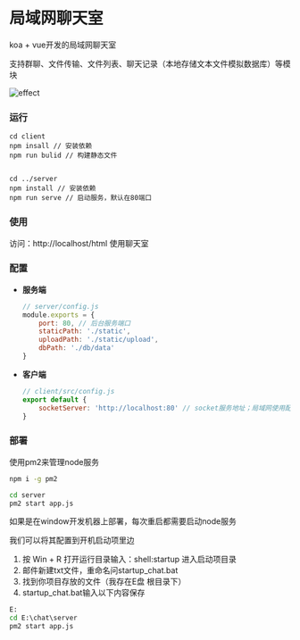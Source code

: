 # 局域网聊天室
koa + vue开发的局域网聊天室

支持群聊、文件传输、文件列表、聊天记录（本地存储文本文件模拟数据库）等模块

![effect](http://suohb.com/images/effect.png)



### 运行

```
cd client
npm insall // 安装依赖
npm run bulid // 构建静态文件


cd ../server
npm install // 安装依赖
npm run serve // 启动服务，默认在80端口

```

### 使用

 访问：http://localhost/html 使用聊天室

### 配置

* **服务端**

  ```javascript
  // server/config.js
  module.exports = {
      port: 80, // 后台服务端口
      staticPath: './static',
      uploadPath: './static/upload',
      dbPath: './db/data'
  }
  ```

  

* **客户端**

  ```javascript
  // client/src/config.js 
  export default {
      socketServer: 'http://localhost:80' // socket服务地址；局域网使用配置本机IP地址
  }
  ```

  
### 部署

使用pm2来管理node服务

  ```bat
  npm i -g pm2

  cd server 
  pm2 start app.js
  ```



如果是在window开发机器上部署，每次重启都需要启动node服务

我们可以将其配置到开机启动项里边

1. 按 Win + R 打开运行目录输入：shell:startup 进入启动项目录
2. 邮件新建txt文件，重命名问startup_chat.bat
3. 找到你项目存放的文件（我存在E盘 根目录下）
4. startup_chat.bat输入以下内容保存
```bat
E:
cd E:\chat\server
pm2 start app.js
```
